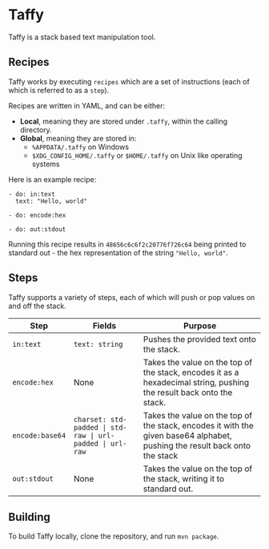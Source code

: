 # Taffy
Taffy is a stack based text manipulation tool.

## Recipes
Taffy works by executing `recipes` which are a set of instructions (each of which is referred to as a `step`).

Recipes are written in YAML, and can be either:

 - **Local**, meaning they are stored under `.taffy`, within the calling directory.
 - **Global**, meaning they are stored in:
   - `%APPDATA/.taffy` on Windows
   - `$XDG_CONFIG_HOME/.taffy` or `$HOME/.taffy` on Unix like operating systems

Here is an example recipe:

```
- do: in:text
  text: "Hello, world"
  
- do: encode:hex

- do: out:stdout
```

Running this recipe results in `48656c6c6f2c20776f726c64` being printed to standard out - the hex representation of
the string `"Hello, world"`.


## Steps
Taffy supports a variety of steps, each of which will push or pop values on and off the stack.

| Step            | Fields                                                    | Purpose                                                                                                                    |
|-----------------|-----------------------------------------------------------|----------------------------------------------------------------------------------------------------------------------------|
| `in:text`       | `text: string`                                            | Pushes the provided text onto the stack.                                                                                   |
| `encode:hex`    | None                                                      | Takes the value on the top of the stack, encodes it as a hexadecimal string, pushing the result back onto the stack.       |
| `encode:base64` | `charset: std-padded \| std-raw \| url-padded \| url-raw` | Takes the value on the top of the stack, encodes it with the given base64 alphabet, pushing the result back onto the stack |
| `out:stdout`    | None                                                      | Takes the value on the top of the stack, writing it to standard out.                                                       |


## Building
To build Taffy locally, clone the repository, and run `mvn package`.
